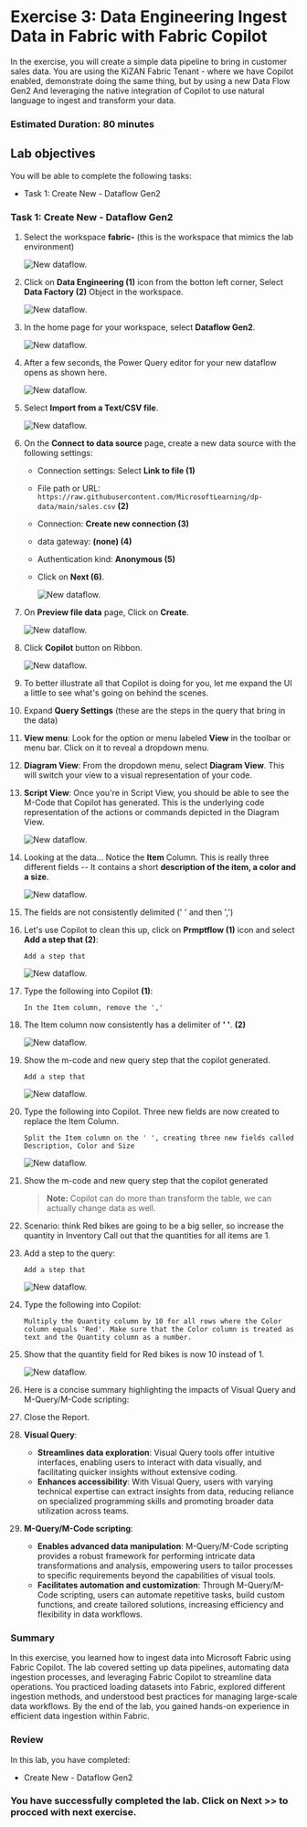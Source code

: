 # Exercise 3: Data Engineering Ingest Data in Fabric with Fabric Copilot

In the exercise, you will create a simple data pipeline to bring in customer sales data. You are using the KiZAN Fabric Tenant - where we have Copilot enabled, demonstrate doing the same thing, but by using a new Data Flow Gen2 And leveraging the native integration of Copilot to use natural language to ingest and transform your data.

### Estimated Duration: 80 minutes

## Lab objectives

You will be able to complete the following tasks:

- Task 1: Create New - Dataflow Gen2
 
### Task 1: Create New - Dataflow Gen2

1. Select the workspace **fabric-<inject key="DeploymentID" enableCopy="false"/>** (this is the workspace that mimics the lab environment)

   ![New dataflow.](./Images/26.png)

1. Click on **Data Engineering (1)** icon from the botton left corner, Select **Data Factory (2)** Object in the workspace.

    ![New dataflow.](./Images/f32.png)

1. In the home page for your workspace, select **Dataflow Gen2**. 

   ![New dataflow.](./Images/data-factorygen2.png)

1. After a few seconds, the Power Query editor for your new dataflow opens as shown here.

   ![New dataflow.](./Images/new-dataflow.png)

1. Select **Import from a Text/CSV file**.

   ![New dataflow.](./Images/f33.png)

1. On the **Connect to data source** page, create a new data source with the following settings:

    - Connection settings: Select **Link to file (1)**
    - File path or URL: `https://raw.githubusercontent.com/MicrosoftLearning/dp-data/main/sales.csv` **(2)**
    - Connection: **Create new connection (3)**
    - data gateway: **(none) (4)**
    - Authentication kind: **Anonymous (5)**
    - Click on **Next (6)**.

      ![New dataflow.](./Images/29.png)

1. On **Preview file data** page, Click on **Create**.

   ![New dataflow.](./Images/30.png)

1. Click **Copilot** button on Ribbon. 

    ![New dataflow.](./Images/31.png)

1. To better illustrate all that Copilot is doing for you, let me expand the UI a little to see what's going on behind the scenes.

1. Expand **Query Settings** (these are the steps in the query that bring in the data)

1. **View menu**: Look for the option or menu labeled **View** in the toolbar or menu bar. Click on it to reveal a dropdown menu.

1. **Diagram View**: From the dropdown menu, select **Diagram View**. This will switch your view to a visual representation of your code.

1. **Script View**: Once you're in Script View, you should be able to see the M-Code that Copilot has generated. This is the underlying code representation of the actions or commands depicted in the Diagram View.

   ![New dataflow.](./Images/1.png)

1. Looking at the data… Notice the **Item** Column. This is really three different fields -- It contains a short **description of the item, a color and a size**.

   ![New dataflow.](./Images/f35.png)

1.	The fields are not consistently delimited (' ' and then ',')

1. Let's use Copilot to clean this up, click on **Prmptflow (1)** icon and select **Add a step that (2)**:

    ```
   	Add a step that
    ```
    ![New dataflow.](./Images/f36.png)

1. Type the following into Copilot **(1)**:
 
    ```
    In the Item column, remove the ','
    ```
 
1. The Item column now consistently has a delimiter of **' '**. **(2)**

   ![New dataflow.](./Images/f55.png)

1. Show the m-code and new query step that the copilot generated.
 
   ```
   Add a step that
   ```
   ![New dataflow.](./Images/3.png)

1. Type the following into Copilot. Three new fields are now created to replace the Item Column.
 
    ```
    Split the Item column on the ' ', creating three new fields called Description, Color and Size
    ```

   ![New dataflow.](./Images/f37.png)

1. Show the m-code and new query step that the copilot generated
 
   >**Note:** Copilot can do more than transform the table, we can actually change data as well.

1. Scenario: think Red bikes are going to be a big seller, so increase the quantity in Inventory
Call out that the quantities for all items are 1.
 
1. Add a step to the query:

   ```
   Add a step that
   ```
   ![New dataflow.](./Images/3.png)

1. Type the following into Copilot:
 
    ```
    Multiply the Quantity column by 10 for all rows where the Color column equals 'Red'. Make sure that the Color column is treated as text and the Quantity column as a number.
    ```
 
1. Show that the quantity field for Red bikes is now 10 instead of 1.

   ![New dataflow.](./Images/6.png)
 
1. Here is a concise summary highlighting the impacts of Visual Query and M-Query/M-Code scripting:

1. Close the Report.

1. **Visual Query**:
   - **Streamlines data exploration**: Visual Query tools offer intuitive interfaces, enabling users to interact with data visually, and facilitating quicker insights without extensive coding.
   - **Enhances accessibility**: With Visual Query, users with varying technical expertise can extract insights from data, reducing reliance on specialized programming skills and promoting broader data utilization across teams.

1. **M-Query/M-Code scripting**:
   - **Enables advanced data manipulation**: M-Query/M-Code scripting provides a robust framework for performing intricate data transformations and analysis, empowering users to tailor processes to specific requirements beyond the capabilities of visual tools.
   - **Facilitates automation and customization**: Through M-Query/M-Code scripting, users can automate repetitive tasks, build custom functions, and create tailored solutions, increasing efficiency and flexibility in data workflows.

### Summary

In this exercise, you learned how to ingest data into Microsoft Fabric using Fabric Copilot. The lab covered setting up data pipelines, automating data ingestion processes, and leveraging Fabric Copilot to streamline data operations. You practiced loading datasets into Fabric, explored different ingestion methods, and understood best practices for managing large-scale data workflows. By the end of the lab, you gained hands-on experience in efficient data ingestion within Fabric.

### Review
In this lab, you have completed:

  + Create New - Dataflow Gen2

### You have successfully completed the lab. Click on Next >> to procced with next exercise.
